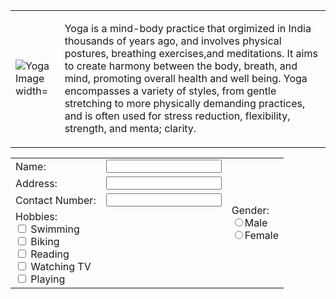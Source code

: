 <!DOCTYPE html>
<html>
<head>
<title>Sample Form</title>
<meta charset= "UTF - 8">
</head>
<body>
<!-- Image And Paragraph -->
<table>
<tr>
<td>
<img src="https://via.placeholder.com/150" alt="Yoga Image width="150">
</td>
<td>
<p>
Yoga is a mind-body practice that orgimized in India thousands of years ago, and involves physical postures, breathing exercises,and meditations. 
It aims to create harmony between the body, breath, and mind, promoting overall health and well being. Yoga encompasses a variety of styles, from gentle stretching to more physically demanding practices, and is  often used for stress reduction, flexibility, strength, and menta; clarity.
</p>
</td>
</tr>
</table>
<!-- Form Section -->
<form>
<table>
<tr>
<td>Name:</td>
<td><input type="text" name="name"></td>
<td rowspan="4">
Gender:<br>
<input type="radio" name="gender" value="male">Male<br>
<input type="radio" name="gender" value="female">Female
</td>
</tr>
<tr>
<td>Address:</td>
<td><input type="text" name="address"></td>
</tr>
<tr>
<td>Contact Number:</td>
<td><input typr="text" name="contact"></td>
</tr>
<tr>
<td colspan="2">
Hobbies:<br>
<input type="checkbox" name="hobby" value="swimming"> Swimming<br>
<input type="checkbox" name="hobby" value="biking"> Biking<br>
<input type="checkbox" name="hobby" value="reading"> Reading<br>
<input type="checkbox" name="hobby" value="tv"> Watching TV<br>
<input type="checkbox" name="hobby" value="playing"> Playing 
</td>
</tr>
</table>
</form>
</body>
</html>
